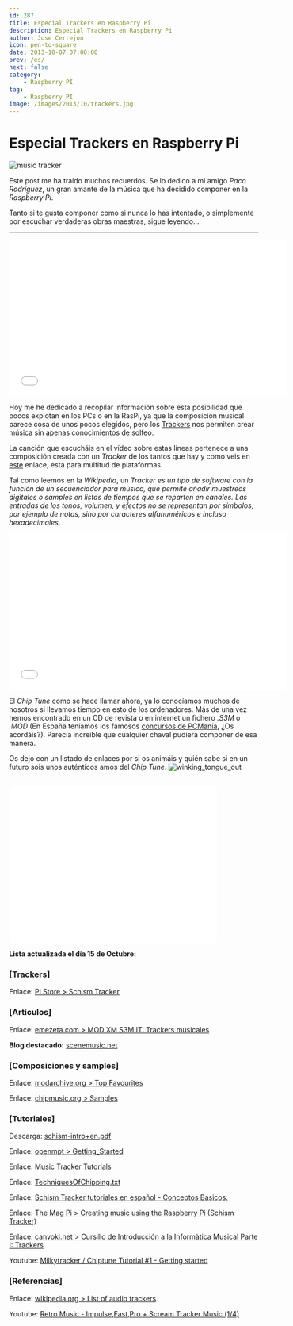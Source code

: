 ```yaml
---
id: 287
title: Especial Trackers en Raspberry Pi
description: Especial Trackers en Raspberry Pi
author: Jose Cerrejon
icon: pen-to-square
date: 2013-10-07 07:00:00
prev: /es/
next: false
category:
    - Raspberry PI
tag:
    - Raspberry PI
image: /images/2013/10/trackers.jpg
---
```


# Especial Trackers en Raspberry Pi

![music tracker](/images/2013/10/trackers.jpg)

Este post me ha traído muchos recuerdos. Se lo dedico a mi amigo _Paco Rodríguez_, un gran amante de la música que ha decidido componer en la _Raspberry Pi_.

Tanto si te gusta componer como si nunca lo has intentado, o simplemente por escuchar verdaderas obras maestras, sigue leyendo...

---

<iframe width="560" height="315" src="//www.youtube.com/embed/lSKk52EHLrg" frameborder="0" allowfullscreen></iframe>

Hoy me he dedicado a recopilar información sobre esta posibilidad que pocos explotan en los PCs o en la RasPi, ya que la composición musical parece cosa de unos pocos elegidos, pero los [Trackers](https://es.wikipedia.org/wiki/Tracker) nos permiten crear música sin apenas conocimientos de solfeo.

La canción que escucháis en el vídeo sobre estas líneas pertenece a una composición creada con un _Tracker_ de los tantos que hay y como veis en [este](https://www.culturachip.org/doku.php?id=trackers) enlace, está para multitud de plataformas.

Tal como leemos en la _Wikipedia_, un _Tracker es un tipo de software con la función de un secuenciador para música, que permite añadir muestreos digitales o samples en listas de tiempos que se reparten en canales. Las entradas de los tonos, volumen, y efectos no se representan por símbolos, por ejemplo de notas, sino por caracteres alfanuméricos e incluso hexadecimales._

<iframe width="560" height="315" src="//www.youtube.com/embed/W2xU9T85iV8" frameborder="0" allowfullscreen></iframe>

El _Chip Tune_ como se hace llamar ahora, ya lo conocíamos muchos de nosotros si llevamos tiempo en esto de los ordenadores. Más de una vez hemos encontrado en un CD de revista o en internet un fichero _.S3M_ o _.MOD_ (En España teníamos los famosos [concursos de PCManía](https://www.aleixriera.com/index.php?option=com_content&view=article&id=119:pcmania-concurso-mod-tracker&catid=51:cat-revistas&Itemid=75&lang=es), ¿Os acordáis?). Parecía increíble que cualquier chaval pudiera componer de esa manera.

Os dejo con un listado de enlaces por si os animáis y quién sabe si en un futuro sois unos auténticos amos del _Chip Tune_.
![winking_tongue_out](/css/sm/winking_tongue_out.png)
<br /><br />

<iframe width="420" height="315" src="//www.youtube.com/embed/ghaf1Hmt97Y" frameborder="0" allowfullscreen></iframe>

**Lista actualizada el día 15 de Octubre:**

### [Trackers]

Enlace: [Pi Store > Schism Tracker](https://store.raspberrypi.com/projects/schismtracker)

### [Artículos]

Enlace: [emezeta.com > MOD XM S3M IT: Trackers musicales](https://www.emezeta.com/articulos/mod-xm-s3m-it-trackers-musicales)

**Blog destacado:** [scenemusic.net](https://www.scenemusic.net/demovibes/)

### [Composiciones y samples]

Enlace: [modarchive.org > Top Favourites](https://modarchive.org/index.php?request=view_top_favourites)

Enlace: [chipmusic.org > Samples](https://chipmusic.org/forums/topic/136/tracker-food-samples)

### [Tutoriales]

Descarga: [schism-intro+en.pdf](https://dexperix.net/articles/track-music/schism-intro+en.pdf)

Enlace: [openmpt > Getting_Started](https://wiki.openmpt.org/Tutorial:_Getting_Started)

Enlace: [Music Tracker Tutorials](https://dem0lecule.newgrounds.com/news/post/753500)

Enlace: [TechniquesOfChipping.txt](https://www.milkytracker.org/docs/Vhiiula-TechniquesOfChipping.txt)

Enlace: [Schism Tracker tutoriales en español - Conceptos Básicos.](https://www.youtube.com/watch?v=eSaZ8H0vdrc)

Enlace: [The Mag Pi > Creating music using the Raspberry Pi (Schism Tracker)](https://www.themagpi.com/series/schism-tracker/)

Enlace: [canvoki.net > Cursillo de Introducción a la Informàtica Musical
Parte I: Trackers](https://canvoki.net/Modders/Docs/trackdoc.html)

Youtube: [Milkytracker / Chiptune Tutorial #1 - Getting started](https://www.youtube.com/watch?v=N2s04YYO0Wg)

### [Referencias]

Enlace: [wikipedia.org > List of audio trackers](https://en.wikipedia.org/wiki/List_of_audio_trackers)

Youtube: [Retro Music - Impulse,Fast,Pro + Scream Tracker Music (1/4)](https://www.youtube.com/watch?v=ywW1R4mxnnw&feature=c4-overview-vl&list=PL5051FEBEA3A35AD5)
